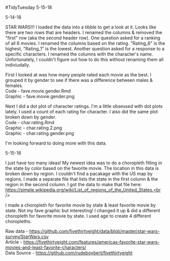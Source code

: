 #TidyTuesday 5-15-18

5-14-18

STAR WARS!!! I loaded the data into a tibble to get a look at it. Looks like there are two rows that are headers. I renamed the columns & removed the "first" row (aka the second header row). One question asked for a ranking of all 6 movies. I renamed the columns based on the rating. "Rating_6" is the highest, "Rating_1" is the lowest. Another question asked for a response to a specific characters. I renamed the columns with the character's name. Unfortunately, I couldn't figure out how to do this without renaming them all indiviudally. <br />

First I looked at was how many people rated each movie as the best. I grouped it by gender to see if there was a difference between males & females. <br />
Code - fave.movie.gender.Rmd <br />
Graphic - fave.movie.gender.png <br />

Next I did a dot plot of character ratings. I'm a little obsessed with dot plots lately. I used a count of each rating for character. I also did the same plot broken down by gender. <br />
Code - char.rating.Rmd <br />
Graphic - char.rating.2.png <br />
Graphic - char.rating.gender.png <br />

I'm looking forward to doing more with this data. 

5-15-18

I just have too many ideas! My newest idea was to do a choropleth filling in the state by color based on the favorite movie. The location in this data is broken down by region. I couldn't find a pacakage with the US map by regions. I made a separate file that lists the state in the first column & the region in the second column. I got the data to make that file here: https://simple.wikipedia.org/wiki/List_of_regions_of_the_United_States.<br />

I made a choropleth for favorite movie by state & least favorite movie by state. Not my fave graphic but interesting! I changed it up & did a different choropleth for favorite movie by state. I used age to create 4 different choropleths.

Raw data - https://github.com/fivethirtyeight/data/blob/master/star-wars-survey/StarWars.csv <br />
Article - https://fivethirtyeight.com/features/americas-favorite-star-wars-movies-and-least-favorite-characters/ <br />
Data Source - https://github.com/rudeboybert/fivethirtyeight<br />

